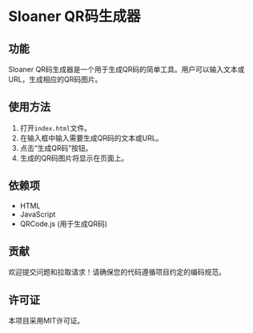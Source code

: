 # Sloaner QR码生成器

## 功能
Sloaner QR码生成器是一个用于生成QR码的简单工具。用户可以输入文本或URL，生成相应的QR码图片。

## 使用方法
1. 打开`index.html`文件。
2. 在输入框中输入需要生成QR码的文本或URL。
3. 点击“生成QR码”按钮。
4. 生成的QR码图片将显示在页面上。

## 依赖项
- HTML
- JavaScript
- QRCode.js (用于生成QR码)

## 贡献
欢迎提交问题和拉取请求！请确保您的代码遵循项目约定的编码规范。

## 许可证
本项目采用MIT许可证。